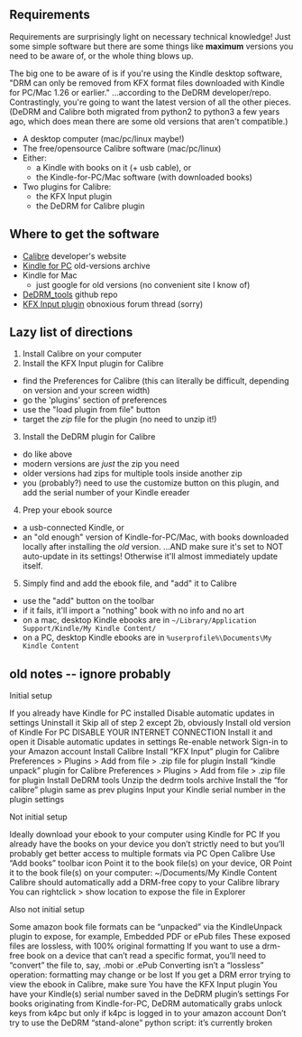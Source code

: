 

## Requirements
Requirements are surprisingly light on necessary technical knowledge! Just some simple software but there are some things like **maximum** versions you need to be aware of, or the whole thing blows up.

The big one to be aware of is if you're using the Kindle desktop software, "DRM can only be removed from KFX format files downloaded with Kindle for PC/Mac 1.26 or earlier." ...according to the DeDRM developer/repo. Contrastingly, you're going to want the latest version of all the other pieces. (DeDRM and Calibre both migrated from python2 to python3 a few years ago, which does mean there are some old versions that aren't compatible.)

* A desktop computer (mac/pc/linux maybe!)
* The free/opensource Calibre software (mac/pc/linux)
* Either:
  * a Kindle with books on it (+ usb cable), or
  * the Kindle-for-PC/Mac software (with downloaded books)
* Two plugins for Calibre:
  * the KFX Input plugin
  * the DeDRM for Calibre plugin
  
## Where to get the software

* [Calibre](https://calibre-ebook.com/download) developer's website
* [Kindle for PC](http://www.oldversion.com/windows/kindle-for-pc/) old-versions archive
* Kindle for Mac 
  * just google for old versions (no convenient site I know of)
* [DeDRM_tools](https://github.com/apprenticeharper/DeDRM_tools) github repo
* [KFX Input plugin](https://www.mobileread.com/forums/showthread.php?t=291290) obnoxious forum thread (sorry)

## Lazy list of directions
1. Install Calibre on your computer
2. Install the KFX Input plugin for Calibre
  * find the Preferences for Calibre (this can literally be difficult, depending on version and your screen width)
  * go the 'plugins' section of preferences
  * use the "load plugin from file" button
  * target the *zip* file for the plugin (no need to unzip it!)
3. Install the DeDRM plugin for Calibre
  * do like above
  * modern versions are *just* the zip you need
  * older versions had zips for multiple tools inside another zip
  * you (probably?) need to use the customize button on this plugin, and add the serial number of your Kindle ereader
4. Prep your ebook source
  * a usb-connected Kindle, or
  * an "old enough" version of Kindle-for-PC/Mac, with books downloaded locally after installing the *old* version.  ...AND make sure it's set to NOT auto-update in its settings! Otherwise it'll almost immediately update itself.
5. Simply find and add the ebook file, and "add" it to Calibre
  * use the "add" button on the toolbar
  * if it fails, it'll import a "nothing" book with no info and no art
  * on a mac, desktop Kindle ebooks are in `~/Library/Application Support/Kindle/My Kindle Content/`
  * on a PC,  desktop Kindle ebooks are in `%userprofile%\Documents\My Kindle Content`



## old notes -- ignore probably

Initial setup

If you already have Kindle for PC installed
Disable automatic updates in settings
Uninstall it
Skip all of step 2 except 2b, obviously
Install old version of Kindle For PC
DISABLE YOUR INTERNET CONNECTION
Install it and open it
Disable automatic updates in settings
Re-enable network
Sign-in to your Amazon account
Install Calibre
Install “KFX Input” plugin for Calibre
Preferences > Plugins > Add from file > .zip file for plugin
Install “kindle unpack” plugin for Calibre
Preferences > Plugins > Add from file > .zip file for plugin
Install DeDRM tools
Unzip the dedrm tools archive
Install the “for calibre” plugin same as prev plugins
Input your Kindle serial number in the plugin settings


Not initial setup

Ideally download your ebook to your computer using Kindle for PC
If you already have the books on your device you don’t strictly need to but you’ll probably get better access to multiple formats via PC
Open Calibre
Use “Add books” toolbar icon
Point it to the book file(s) on your device, OR
Point it to the book file(s) on your computer: ~/Documents/My Kindle Content
Calibre should automatically add a DRM-free copy to your Calibre library
You can rightclick > show location to expose the file in Explorer


Also not initial setup

Some amazon book file formats can be “unpacked” via the KindleUnpack plugin to expose, for example, 
Embedded PDF or ePub files
These exposed files are lossless, with 100% original formatting
If you want to use a drm-free book on a device that can’t read a specific format, you’ll need to “convert” the file to, say, .mobi or .ePub
Converting isn’t a “lossless” operation: formatting may change or be lost
If you get a DRM error trying to view the ebook in Calibre, make sure
You have the KFX Input plugin
You have your Kindle(s) serial number saved in the DeDRM plugin’s settings
For books originating from Kindle-for-PC, DeDRM automatically grabs unlock keys from k4pc but only if k4pc is logged in to your amazon account
Don’t try to use the DeDRM “stand-alone” python script: it’s currently broken


